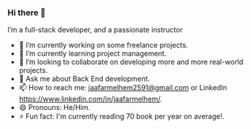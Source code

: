 ### Hi there 👋

I’m a full-stack developer, and a passionate instructor

- 🔭 I’m currently working on some freelance projects.
- 🌱 I’m currently learning project management.
- 👯 I’m looking to collaborate on developing more and more real-world projects.
- 💬 Ask me about Back End development.
- 📫 How to reach me: jaafarmelhem2591@gmail.com or LinkedIn https://www.linkedin.com/in/jaafarmelhem/.
- 😄 Pronouns: He/Him.
- ⚡ Fun fact: I'm currently reading 70 book per year on average!.
